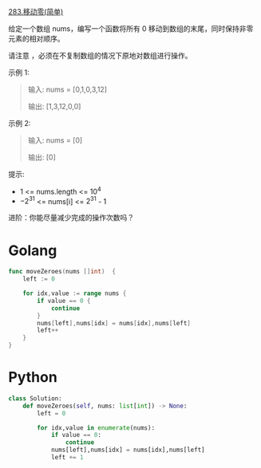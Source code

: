 [283.移动零(简单)](https://leetcode.cn/problems/move-zeroes/description/?envType=study-plan-v2&envId=top-100-liked)

给定一个数组 nums，编写一个函数将所有 0 移动到数组的末尾，同时保持非零元素的相对顺序。

请注意 ，必须在不复制数组的情况下原地对数组进行操作。

示例 1:

> 输入: nums = [0,1,0,3,12]
>
> 输出: [1,3,12,0,0]

示例 2:

> 输入: nums = [0]
> 
> 输出: [0]
 

提示:

- 1 <= nums.length <= $10^4$
- $-2^{31}$ <= nums[i] <= $2^{31}$ - 1
 
进阶：你能尽量减少完成的操作次数吗？

# Golang
```go
func moveZeroes(nums []int)  {
	left := 0 

	for idx,value := range nums {
		if value == 0 {
			continue
		}
		nums[left],nums[idx] = nums[idx],nums[left]
		left++
	}
}
```

# Python
```python
class Solution:
    def moveZeroes(self, nums: list[int]) -> None:
        left = 0 

        for idx,value in enumerate(nums):
            if value == 0:
                continue
            nums[left],nums[idx] = nums[idx],nums[left]
            left += 1
```
